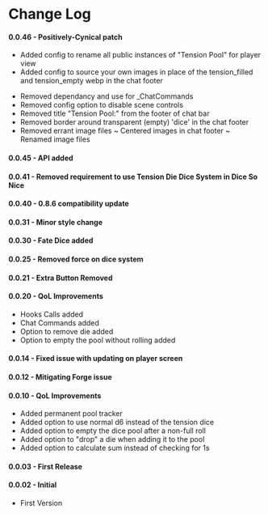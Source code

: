 # Change Log

#### 0.0.46 - Positively-Cynical patch
+ Added config to rename all public instances of "Tension Pool" for player view
+ Added config to source your own images in place of the tension_filled and tension_empty webp in the chat footer
- Removed dependancy and use for _ChatCommands
- Removed config option to disable scene controls
- Removed title "Tension Pool:" from the footer of chat bar
- Removed border around transparent (empty) 'dice' in the chat footer
- Removed errant image files
~ Centered images in chat footer
~ Renamed image files

#### 0.0.45 - API added

#### 0.0.41 - Removed requirement to use Tension Die Dice System in Dice So Nice

#### 0.0.40 - 0.8.6 compatibility update

#### 0.0.31 - Minor style change

#### 0.0.30 - Fate Dice added

#### 0.0.25 - Removed force on dice system

#### 0.0.21 - Extra Button Removed

#### 0.0.20 - QoL Improvements

- Hooks Calls added
- Chat Commands added
- Option to remove die added
- Option to empty the pool without rolling added

#### 0.0.14 - Fixed issue with updating on player screen

#### 0.0.12 - Mitigating Forge issue

#### 0.0.10 - QoL Improvements

- Added permanent pool tracker
- Added option to use normal d6 instead of the tension dice
- Added option to empty the dice pool after a non-full roll
- Added option to "drop" a die when adding it to the pool
- Added option to calculate sum instead of checking for 1s

#### 0.0.03 - First Release

#### 0.0.02 - Initial

- First Version
